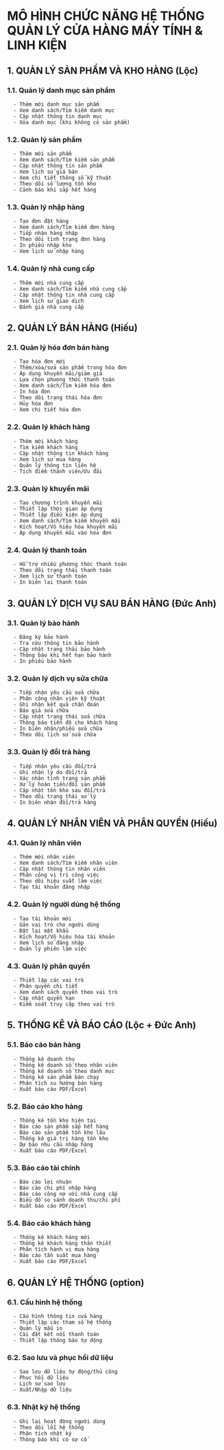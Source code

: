 # MÔ HÌNH CHỨC NĂNG HỆ THỐNG QUẢN LÝ CỬA HÀNG MÁY TÍNH & LINH KIỆN

## 1. QUẢN LÝ SẢN PHẨM VÀ KHO HÀNG (Lộc)
   ### 1.1. Quản lý danh mục sản phẩm
      - Thêm mới danh mục sản phẩm
      - Xem danh sách/Tìm kiếm danh mục
      - Cập nhật thông tin danh mục
      - Xóa danh mục (khi không có sản phẩm)

   ### 1.2. Quản lý sản phẩm
      - Thêm mới sản phẩm
      - Xem danh sách/Tìm kiếm sản phẩm
      - Cập nhật thông tin sản phẩm
      - Xem lịch sử giá bán
      - Xem chi tiết thông số kỹ thuật
      - Theo dõi số lượng tồn kho
      - Cảnh báo khi sắp hết hàng

   ### 1.3. Quản lý nhập hàng
      - Tạo đơn đặt hàng
      - Xem danh sách/Tìm kiếm đơn hàng
      - Tiếp nhận hàng nhập
      - Theo dõi tình trạng đơn hàng
      - In phiếu nhập kho
      - Xem lịch sử nhập hàng

   ### 1.4. Quản lý nhà cung cấp
      - Thêm mới nhà cung cấp
      - Xem danh sách/Tìm kiếm nhà cung cấp
      - Cập nhật thông tin nhà cung cấp
      - Xem lịch sử giao dịch
      - Đánh giá nhà cung cấp

## 2. QUẢN LÝ BÁN HÀNG (Hiếu)
   ### 2.1. Quản lý hóa đơn bán hàng
      - Tạo hóa đơn mới
      - Thêm/xóa/sửa sản phẩm trong hóa đơn
      - Áp dụng khuyến mãi/giảm giá
      - Lựa chọn phương thức thanh toán
      - Xem danh sách/Tìm kiếm hóa đơn
      - In hóa đơn
      - Theo dõi trạng thái hóa đơn
      - Hủy hóa đơn
      - Xem chi tiết hóa đơn

   ### 2.2. Quản lý khách hàng
      - Thêm mới khách hàng
      - Tìm kiếm khách hàng
      - Cập nhật thông tin khách hàng
      - Xem lịch sử mua hàng
      - Quản lý thông tin liên hệ
      - Tích điểm thành viên/Ưu đãi

   ### 2.3. Quản lý khuyến mãi
      - Tạo chương trình khuyến mãi
      - Thiết lập thời gian áp dụng
      - Thiết lập điều kiện áp dụng
      - Xem danh sách/Tìm kiếm khuyến mãi
      - Kích hoạt/Vô hiệu hóa khuyến mãi
      - Áp dụng khuyến mãi vào hóa đơn

   ### 2.4. Quản lý thanh toán
      - Hỗ trợ nhiều phương thức thanh toán
      - Theo dõi trạng thái thanh toán
      - Xem lịch sử thanh toán
      - In biên lai thanh toán

## 3. QUẢN LÝ DỊCH VỤ SAU BÁN HÀNG (Đức Anh)
   ### 3.1. Quản lý bảo hành
      - Đăng ký bảo hành
      - Tra cứu thông tin bảo hành
      - Cập nhật trạng thái bảo hành
      - Thông báo khi hết hạn bảo hành
      - In phiếu bảo hành

   ### 3.2. Quản lý dịch vụ sửa chữa
      - Tiếp nhận yêu cầu sửa chữa
      - Phân công nhân viên kỹ thuật
      - Ghi nhận kết quả chẩn đoán
      - Báo giá sửa chữa
      - Cập nhật trạng thái sửa chữa
      - Thông báo tiến độ cho khách hàng
      - In biên nhận/phiếu sửa chữa
      - Theo dõi lịch sử sửa chữa

   ### 3.3. Quản lý đổi trả hàng
      - Tiếp nhận yêu cầu đổi/trả
      - Ghi nhận lý do đổi/trả
      - Xác nhận tình trạng sản phẩm
      - Xử lý hoàn tiền/đổi sản phẩm
      - Cập nhật tồn kho sau đổi/trả
      - Theo dõi trạng thái xử lý
      - In biên nhận đổi/trả hàng

## 4. QUẢN LÝ NHÂN VIÊN VÀ PHÂN QUYỀN (Hiếu)
   ### 4.1. Quản lý nhân viên
      - Thêm mới nhân viên
      - Xem danh sách/Tìm kiếm nhân viên
      - Cập nhật thông tin nhân viên
      - Phân công vị trí công việc
      - Theo dõi hiệu suất làm việc
      - Tạo tài khoản đăng nhập

   ### 4.2. Quản lý người dùng hệ thống
      - Tạo tài khoản mới
      - Gán vai trò cho người dùng
      - Đặt lại mật khẩu
      - Kích hoạt/Vô hiệu hóa tài khoản
      - Xem lịch sử đăng nhập
      - Quản lý phiên làm việc

   ### 4.3. Quản lý phân quyền
      - Thiết lập các vai trò
      - Phân quyền chi tiết
      - Xem danh sách quyền theo vai trò
      - Cập nhật quyền hạn
      - Kiểm soát truy cập theo vai trò

## 5. THỐNG KÊ VÀ BÁO CÁO (Lộc + Đức Anh)
   ### 5.1. Báo cáo bán hàng
      - Thống kê doanh thu
      - Thống kê doanh số theo nhân viên
      - Thống kê doanh số theo danh mục
      - Thống kê sản phẩm bán chạy
      - Phân tích xu hướng bán hàng
      - Xuất báo cáo PDF/Excel

   ### 5.2. Báo cáo kho hàng
      - Thống kê tồn kho hiện tại
      - Báo cáo sản phẩm sắp hết hàng
      - Báo cáo sản phẩm tồn kho lâu
      - Thống kê giá trị hàng tồn kho
      - Dự báo nhu cầu nhập hàng
      - Xuất báo cáo PDF/Excel

   ### 5.3. Báo cáo tài chính
      - Báo cáo lợi nhuận
      - Báo cáo chi phí nhập hàng
      - Báo cáo công nợ với nhà cung cấp
      - Biểu đồ so sánh doanh thu/chi phí
      - Xuất báo cáo PDF/Excel

   ### 5.4. Báo cáo khách hàng
      - Thống kê khách hàng mới
      - Thống kê khách hàng thân thiết
      - Phân tích hành vi mua hàng
      - Báo cáo tần suất mua hàng
      - Xuất báo cáo PDF/Excel

## 6. QUẢN LÝ HỆ THỐNG (option)
   ### 6.1. Cấu hình hệ thống
      - Cấu hình thông tin cửa hàng
      - Thiết lập các tham số hệ thống
      - Quản lý mẫu in
      - Cài đặt kết nối thanh toán
      - Thiết lập thông báo tự động

   ### 6.2. Sao lưu và phục hồi dữ liệu
      - Sao lưu dữ liệu tự động/thủ công
      - Phục hồi dữ liệu
      - Lịch sử sao lưu
      - Xuất/Nhập dữ liệu

   ### 6.3. Nhật ký hệ thống
      - Ghi lại hoạt động người dùng
      - Theo dõi lỗi hệ thống
      - Phân tích nhật ký
      - Thông báo khi có sự cố
